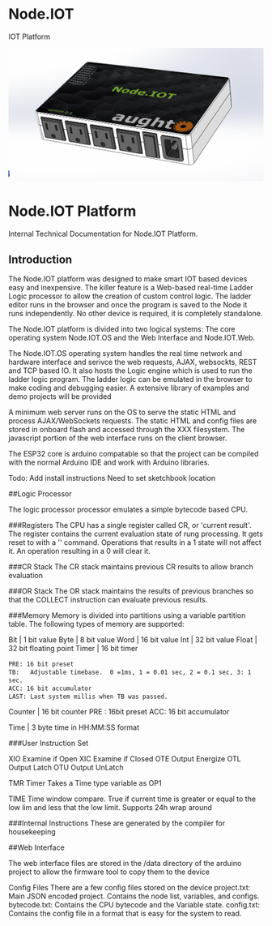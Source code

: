 # Node.IOT
IOT Platform

![Node.IOT](https://github.com/aughto/Node.IOT.Node/blob/master/Images/Image1.png "Node.IOT")


# Node.IOT Platform

Internal Technical Documentation for Node.IOT Platform.


## Introduction

The Node.IOT platform was designed to make smart IOT based devices easy and inexpensive. The killer feature is a Web-based real-time Ladder Logic processor to allow the creation of custom control logic.  The ladder editor runs in the browser and once the program is saved to the Node it runs independently. No other device is required, it is completely standalone.

The Node.IOT platform is divided into two logical systems: The core operating system Node.IOT.OS and the Web Interface and Node.IOT.Web.

The Node.IOT.OS operating system handles the real time network and hardware interface and serivce the web requests, AJAX, websockts, REST and TCP based IO. It also hosts the Logic engine which is used to run the ladder logic program.  The ladder logic can be emulated in the browser to make coding and debugging easier.   A extensive library of examples and demo projects will be provided

A minimum web server runs on the OS to serve the static HTML and process AJAX/WebSockets requests.   The static HTML and config files are stored in onboard flash and accessed through the XXX filesystem.  The javascript portion of the web interface runs on the client browser.

The ESP32 core is arduino compatable so that the project can be compiled with the normal Arduino IDE and work with Arduino libraries.

Todo:
Add install instructions
Need to set sketchbook location



##Logic Processor 

The logic processor processor emulates a simple bytecode based CPU.

###Registers
The CPU has a single register called CR, or 'current result'.  The register contains the current evaluation state of rung processing.  It gets reset to with a '' command.  Operations that results in a 1 state will not affect it. An operation resulting in a 0 will clear it.

###CR Stack
The CR stack maintains previous CR results to allow branch evaluation

###OR Stack
The OR stack maintains the results of previous branches so that the COLLECT instruction can evaluate previous results.

###Memory
Memory is divided into partitions using a variable partition table.
The following types of memory are supported:

Bit | 1 bit value
Byte | 8 bit value
Word | 16 bit value
Int | 32 bit value
Float | 32 bit floating point 
Timer | 16 bit  timer

	PRE: 16 bit preset 
	TB:   Adjustable timebase.  0 =1ms, 1 = 0.01 sec, 2 = 0.1 sec, 3: 1 sec.
	ACC: 16 bit accumulator
	LAST: Last system millis when TB was passed.  


Counter | 16 bit counter
	PRE 	: 16bit preset
	ACC: 16 bit accumulator


Time | 3 byte time in HH:MM:SS format




###User Instruction Set

XIO	Examine if Open
XIC	Examine if Closed
OTE	Output Energize
OTL	Output Latch
OTU	Output UnLatch

TMR	Timer
	Takes a Time type variable as OP1


TIME	Time window compare.  True if current time is greater or equal to the low lim and less that the low limit.  Supports 24h wrap around






###Internal Instructions
These are generated by the compiler for housekeeping





##Web Interface

The web interface files are stored in the /data directory of the arduino project to allow the firmware tool to copy them to the device

Config Files
There are a few config files stored on the device
project.txt: Main JSON encoded project. Contains the node list, variables, and configs.
bytecode.txt: Contains the CPU bytecode and the Variable state.
config.txt: Contains the config file in a format that is easy for the system to read.
















